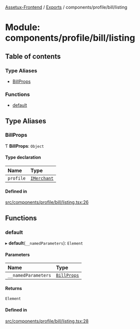 [Assetux-Frontend](../README.md) / [Exports](../modules.md) / components/profile/bill/listing

# Module: components/profile/bill/listing

## Table of contents

### Type Aliases

- [BillProps](components_profile_bill_listing.md#billprops)

### Functions

- [default](components_profile_bill_listing.md#default)

## Type Aliases

### BillProps

Ƭ **BillProps**: `Object`

#### Type declaration

| Name | Type |
| :------ | :------ |
| `profile` | [`IMerchant`](../interfaces/lib_backend_ecommerce_types_backend_ecommerce.IMerchant.md) |

#### Defined in

[src/components/profile/bill/listing.tsx:26](https://github.com/ASSETUX/frontend/blob/9a68660/src/components/profile/bill/listing.tsx#L26)

## Functions

### default

▸ **default**(`__namedParameters`): `Element`

#### Parameters

| Name | Type |
| :------ | :------ |
| `__namedParameters` | [`BillProps`](components_profile_bill_listing.md#billprops) |

#### Returns

`Element`

#### Defined in

[src/components/profile/bill/listing.tsx:28](https://github.com/ASSETUX/frontend/blob/9a68660/src/components/profile/bill/listing.tsx#L28)
